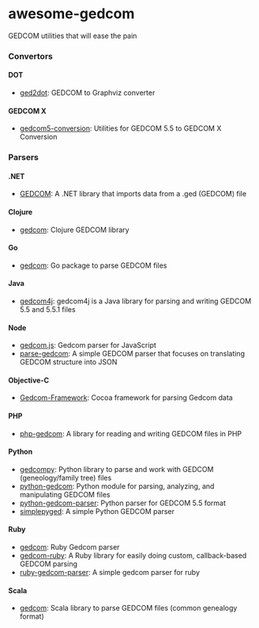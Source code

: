 # awesome-gedcom

GEDCOM utilities that will ease the pain

### Convertors

#### DOT

* [ged2dot](https://github.com/vmiklos/ged2dot): GEDCOM to Graphviz converter

#### GEDCOM X

* [gedcom5-conversion](https://github.com/FamilySearch/gedcom5-conversion): Utilities for GEDCOM 5.5 to GEDCOM X Conversion

### Parsers

#### .NET

* [GEDCOM](https://github.com/prm9894/GEDCOM): A .NET library that imports data from a .ged (GEDCOM) file

#### Clojure

* [gedcom](https://github.com/geni/gedcom): Clojure GEDCOM library

#### Go

* [gedcom](https://github.com/iand/gedcom): Go package to parse GEDCOM files

#### Java

* [gedcom4j](https://github.com/frizbog/gedcom4j): gedcom4j is a Java library for parsing and writing GEDCOM 5.5 and 5.5.1 files

#### Node

* [gedcom.js](https://github.com/dcapwell/gedcom.js): Gedcom parser for JavaScript
* [parse-gedcom](https://github.com/tmcw/parse-gedcom): A simple GEDCOM parser that focuses on translating GEDCOM structure into JSON

#### Objective-C

* [Gedcom-Framework](https://github.com/mikkelee/Gedcom-Framework): Cocoa framework for parsing Gedcom data

#### PHP

* [php-gedcom](https://github.com/mrkrstphr/php-gedcom): A library for reading and writing GEDCOM files in PHP

#### Python

* [gedcompy](https://github.com/rory/gedcompy): Python library to parse and work with GEDCOM (geneology/family tree) files
* [python-gedcom](https://github.com/madprime/python-gedcom): Python module for parsing, analyzing, and manipulating GEDCOM files
* [python-gedcom-parser](https://github.com/rootsdev/python-gedcom-parser): Python parser for GEDCOM 5.5 format
* [simplepyged](https://github.com/dijxtra/simplepyged): A simple Python GEDCOM parser

#### Ruby

* [gedcom](https://github.com/rbur004/gedcom): Ruby Gedcom parser
* [gedcom-ruby](https://github.com/binary011010/gedcom-ruby): A Ruby library for easily doing custom, callback-based GEDCOM parsing
* [ruby-gedcom-parser](https://github.com/mikefarmer/ruby-gedcom-parser): A simple gedcom parser for ruby

#### Scala

* [gedcom](https://github.com/davidmoten/gedcom): Scala library to parse GEDCOM files (common genealogy format)
